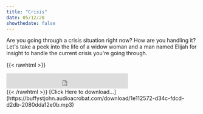 ```yaml
---
title: "Crisis"
date: 05/12/20
showthedate: false
---
```


Are you going through a crisis situation right now? How are you handling it? Let's take a peek into the life of a widow woman and a man named Elijah for insight to handle the current crisis you're going through.
<!--more-->
{{< rawhtml >}}
<iframe width='320px' height='40px' src='https://www.audioacrobat.com/tplay/B0d6c9c4372bb0c4f9673a8e111b6d5d9Nh0vFTYGJjkqCxxeRWpWYlBUVVVJSBYEPUgSeDZ+UFA' frameBorder='0'></iframe><br>
{{< /rawhtml >}}
[Click Here to download&hellip;](https://buffystjohn.audioacrobat.com/download/1e112572-d34c-fdcd-d2db-2080dda12e0b.mp3)